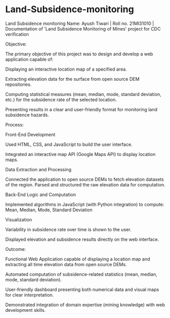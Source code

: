 # Land-Subsidence-monitoring
Land Subsidence monitoring
Name: Ayush Tiwari | Roll no. 21MI31010 | Documentation of 'Land Subsidence Monitoring of Mines' project for CDC verification

Objective:

The primary objective of this project was to design and develop a web application capable of:

Displaying an interactive location map of a specified area.

Extracting elevation data for the surface from open source DEM repositories.

Computing statistical measures (mean, median, mode, standard deviation, etc.) for the subsidence rate of the selected location.

Presenting results in a clear and user-friendly format for monitoring land subsidence hazards.

Process:

Front-End Development

Used HTML, CSS, and JavaScript to build the user interface.

Integrated an interactive map API (Google Maps API) to display location maps.

Data Extraction and Processing

Connected the application to open source DEMs to fetch elevation datasets of the region. Parsed and structured the raw elevation data for computation.

Back-End Logic and Computation

Implemented algorithms in JavaScript (with Python integration) to compute: Mean, Median, Mode, Standard Deviation

Visualization

Variability in subsidence rate over time is shown to the user.

Displayed elevation and subsidence results directly on the web interface.

Outcome:

Functional Web Application capable of displaying a location map and extracting all time elevation data from open source DEMs.

Automated computation of subsidence-related statistics (mean, median, mode, standard deviation).

User-friendly dashboard presenting both numerical data and visual maps for clear interpretation.

Demonstrated integration of domain expertise (mining knowledge) with web development skills.
